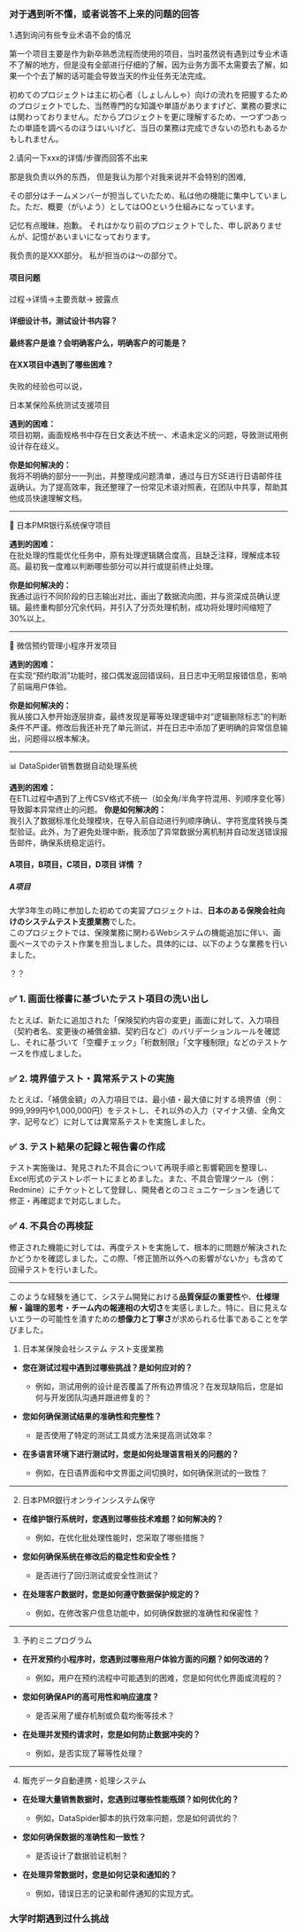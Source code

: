 
### 对于遇到听不懂，或者说答不上来的问题的回答 
1.遇到询问有些专业术语不会的情况

第一个项目主要是作为新卒熟悉流程而使用的项目，当时虽然说有遇到过专业术语不了解的地方，但是没有全部进行仔细的了解，因为业务方面不太需要去了解，如果一个个去了解的话可能会导致当天的作业任务无法完成。

初めてのプロジェクトは主に初心者（しょしんしゃ）向けの流れを把握するためのプロジェクトでした、当然専門的な知識や単語がありますげど、業務の要求には関わっておりません。だからプロジェクトを更に理解するため、一つずつあったの単語を調べるのほうはいいげど、当日の業務は完成できないの恐れもあるかもしれません。


2.请问一下xxx的详情/步骤而回答不出来 

那是我负责以外的东西， 但是我认为那个对我来说并不会特别的困难,

その部分はチームメンバーが担当していたため、私は他の機能に集中していました。ただ、概要（がいよう）としてはOOという仕組みになっています。


记忆有点暧昧，抱歉。
 それはかなり前のプロジェクトでした、申し訳ありませんが、記憶があいまいになっております。

我负责的是XXX部分。
私が担当のは～の部分で。
#### 项目问题

过程->详情->主要贡献-> 披露点
#### 详细设计书，测试设计书内容？ 

#### 最终客户是谁？会明确客户么，明确客户的可能是？ 

#### 在XX项目中遇到了哪些困难？ 
失败的经验也可以说， 

日本某保险系统测试支援项目

**遇到的困难：**  
项目初期，画面规格书中存在日文表达不统一、术语未定义的问题，导致测试用例设计存在歧义。

**你是如何解决的：**  
我将不明确的部分一一列出，并整理成问题清单，通过与日方SE进行日语邮件往返确认。为了提高效率，我还整理了一份常见术语对照表，在团队中共享，帮助其他成员快速理解文档。

---

 🏦 日本PMR银行系统保守项目

**遇到的困难：**  
在批处理的性能优化任务中，原有处理逻辑耦合度高，且缺乏注释，理解成本较高。最初我一度难以判断哪些部分可以并行或提前终止处理。

**你是如何解决的：**  
我通过运行不同阶段的日志输出对比，画出了数据流向图，并与资深成员确认逻辑。最终重构部分冗余代码，并引入了分页处理机制，成功将处理时间缩短了30%以上。

---

 📆 微信预约管理小程序开发项目

**遇到的困难：**  
在实现“预约取消”功能时，接口偶发返回错误码，且日志中无明显报错信息，影响了前端用户体验。

**你是如何解决的：**  
我从接口入参开始逐层排查，最终发现是幂等处理逻辑中对“逻辑删除标志”的判断条件不严谨。修改后我还补充了单元测试，并在日志中添加了更明确的异常信息输出，问题得以根本解决。

---

 📊 DataSpider销售数据自动处理系统

**遇到的困难：**  
在ETL过程中遇到了上传CSV格式不统一（如全角/半角字符混用、列顺序变化等）导致脚本异常终止的问题。
**你是如何解决的：**  
我引入了数据标准化处理模块，在导入前自动进行列顺序确认、字符宽度转换与类型验证。此外，为了避免处理中断，我添加了异常数据分离机制并自动发送错误报告邮件，确保系统稳定运行。


#### A项目，B项目，C项目，D项目 详情 ？


##### A项目
大学3年生の時に参加した初めての実習プロジェクトは、**日本のある保険会社向けのシステムテスト支援業務**でした。  
このプロジェクトでは、保険業務に関わるWebシステムの機能追加に伴い、画面ベースでのテスト作業を担当しました。具体的には、以下のような業務を行いました。

？？
### ✅ 1. 画面仕様書に基づいたテスト項目の洗い出し

たとえば、新たに追加された「保険契約内容の変更」画面に対して、入力項目（契約者名、変更後の補償金額、契約日など）のバリデーションルールを確認し、それに基づいて「空欄チェック」「桁数制限」「文字種制限」などのテストケースを作成しました。

### ✅ 2. 境界値テスト・異常系テストの実施

たとえば、「補償金額」の入力項目では、最小値・最大値に対する境界値（例：999,999円や1,000,000円）をテストし、それ以外の入力（マイナス値、全角文字、記号など）に対しては異常系テストを実施しました。


### ✅ 3. テスト結果の記録と報告書の作成

テスト実施後は、発見された不具合について再現手順と影響範囲を整理し、Excel形式のテストレポートにまとめました。また、不具合管理ツール（例：Redmine）にチケットとして登録し、開発者とのコミュニケーションを通じて修正・再確認まで対応しました。

### ✅ 4. 不具合の再検証

修正された機能に対しては、再度テストを実施して、根本的に問題が解決されたかどうかを確認しました。この際、「修正箇所以外への影響がないか」も含めて回帰テストを行いました。

---

このような経験を通じて、システム開発における**品質保証の重要性**や、**仕様理解・論理的思考・チーム内の報連相の大切さ**を実感しました。特に、目に見えないエラーの可能性を潰すための**想像力と丁寧さ**が求められる仕事であることを学びました。









1. 日本某保険会社システム テスト支援業務

- **您在测试过程中遇到过哪些挑战？是如何应对的？**
    
    - 例如，测试用例的设计是否覆盖了所有边界情况？在发现缺陷后，您是如何与开发团队沟通并跟进修复的？
        
- **您如何确保测试结果的准确性和完整性？**
    
    - 是否使用了特定的测试工具或方法来提高测试效率？
        
- **在多语言环境下进行测试时，您是如何处理语言相关的问题的？**
    
    - 例如，在日语界面和中文界面之间切换时，如何确保测试的一致性？
        

---

 2. 日本PMR銀行オンラインシステム保守

- **在维护银行系统时，您遇到过哪些技术难题？如何解决的？**
    
    - 例如，在优化批处理性能时，您采取了哪些措施？
        
- **您如何确保系统在修改后的稳定性和安全性？**
    
    - 是否进行了回归测试或安全性测试？
        
- **在处理客户数据时，您是如何遵守数据保护规定的？**
    
    - 例如，在修改客户信息功能中，如何确保数据的准确性和保密性？
---

3. 予約ミニプログラム

- **在开发预约小程序时，您遇到过哪些用户体验方面的问题？如何改进的？**
    
    - 例如，用户在预约流程中可能遇到的困难，您是如何优化界面或流程的？
        
- **您如何确保API的高可用性和响应速度？**
    
    - 是否采用了缓存机制或负载均衡等技术？
        
- **在处理并发预约请求时，您是如何防止数据冲突的？**
    
    - 例如，是否实现了幂等性处理？
        

---

4. 販売データ自動連携・処理システム

- **在处理大量销售数据时，您遇到过哪些性能瓶颈？如何优化的？**
    
    - 例如，DataSpider脚本的执行效率问题，您是如何调优的？
        
- **您如何确保数据的准确性和一致性？**
    
    - 是否设计了数据验证机制？
        
- **在处理异常数据时，您是如何记录和通知的？**
    
    - 例如，错误日志的记录和邮件通知的实现方式。

### 大学时期遇到过什么挑战 


